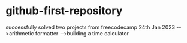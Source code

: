 # github-first-repository

successfully solved two projects from freecodecamp 24th Jan 2023
-->arithmetic formatter
-->building a time calculator
